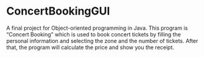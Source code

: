 # ConcertBookingGUI
A final project for Object-oriented programming in Java. This program is “Concert Booking” which is used to book concert tickets by filling the personal information and selecting the zone and the number of tickets. After that, the program will calculate the price and show you the receipt.
